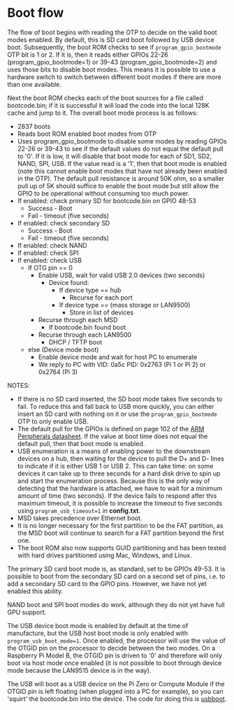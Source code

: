# Boot flow

The flow of boot begins with reading the OTP to decide on the valid boot modes enabled. By default, this is SD card boot followed by USB device boot. Subsequently, the boot ROM checks to see if `program_gpio_bootmode` OTP bit is 1 or 2. If it is, then it reads either GPIOs 22-26 (program_gpio_bootmode=1) or 39-43 (program_gpio_bootmode=2) and uses those bits to disable boot modes. This means it is possible to use a hardware switch to switch between different boot modes if there are more than one available.

Next the boot ROM checks each of the boot sources for a file called bootcode.bin; if it is successful it will load the code into the local 128K cache and jump to it. The overall boot mode process is as follows:

* 2837 boots
* Reads boot ROM enabled boot modes from OTP
* Uses program_gpio_bootmode to disable some modes by reading GPIOs 22-26 or 39-43 to see if the default values do not equal the default pull to '0'. If it is low, it will disable that boot mode for each of SD1, SD2, NAND, SPI, USB. If the value read is a '1', then that boot mode is enabled (note this cannot enable boot modes that have not already been enabled in the OTP). The default pull resistance is around 50K ohm, so a smaller pull up of 5K should suffice to enable the boot mode but still allow the GPIO to be operational without consuming too much power.
* If enabled: check primary SD for bootcode.bin on GPIO 48-53
  * Success - Boot
  * Fail - timeout (five seconds)
* If enabled: check secondary SD
  * Success - Boot
  * Fail - timeout (five seconds)
* If enabled: check NAND
* If enabled: check SPI
* If enabled: check USB
  * If OTG pin == 0 
    * Enable USB, wait for valid USB 2.0 devices (two seconds)
      * Device found:
        * If device type == hub
          * Recurse for each port
        * If device type == (mass storage or LAN9500)
          * Store in list of devices
    * Recurse through each MSD
      * If bootcode.bin found boot
    * Recurse through each LAN9500
      * DHCP / TFTP boot
  * else (Device mode boot)
    * Enable device mode and wait for host PC to enumerate
    * We reply to PC with VID: 0a5c PID: 0x2763 (Pi 1 or Pi 2) or 0x2764 (Pi 3)

NOTES: 

* If there is no SD card inserted, the SD boot mode takes five seconds to fail. To reduce this and fall back to USB more quickly, you can either insert an SD card with nothing on it or use the `program_gpio_bootmode` OTP to only enable USB.
* The default pull for the GPIOs is defined on page 102 of the [ARM Peripherals datasheet](https://www.raspberrypi.org/documentation/hardware/raspberrypi/bcm2835/BCM2835-ARM-Peripherals.pdf). If the value at boot time does not equal the default pull, then that boot mode is enabled.
* USB enumeration is a means of enabling power to the downstream devices on a hub, then waiting for the device to pull the D+ and D- lines to indicate if it is either USB 1 or USB 2. This can take time: on some devices it can take up to three seconds for a hard disk drive to spin up and start the enumeration process. Because this is the only way of detecting that the hardware is attached, we have to wait for a minimum amount of time (two seconds). If the device fails to respond after this maximum timeout, it is possible to increase the timeout to five seconds using `program_usb_timeout=1` in **config.txt**.
* MSD takes precedence over Ethernet boot.
* It is no longer necessary for the first partition to be the FAT partition, as the MSD boot will continue to search for a FAT partition beyond the first one.
* The boot ROM also now supports GUID partitioning and has been tested with hard drives partitioned using Mac, Windows, and Linux.

The primary SD card boot mode is, as standard, set to be GPIOs 49-53. It is possible to boot from the secondary SD card on a second set of pins, i.e. to add a secondary SD card to the GPIO pins. However, we have not yet enabled this ability.

NAND boot and SPI boot modes do work, although they do not yet have full GPU support.

The USB device boot mode is enabled by default at the time of manufacture, but the USB host boot mode is only enabled with `program_usb_boot_mode=1`. Once enabled, the processor will use the value of the OTGID pin on the processor to decide between the two modes. On a Raspberry Pi Model B, the OTGID pin is driven to '0' and therefore will only boot via host mode once enabled (it is not possible to boot through device mode because the LAN9515 device is in the way).

The USB will boot as a USB device on the Pi Zero or Compute Module if the OTGID pin is left floating (when plugged into a PC for example), so you can 'squirt' the bootcode.bin into the device. The code for doing this is [usbboot](https://github.com/raspberrypi/usbboot).

